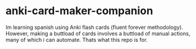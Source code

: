 # anki-card-maker-companion
Im learning spanish using Anki flash cards (fluent forever methodology). However, making a buttload of cards involves a buttload of manual actions, many of which i can automate. Thats what this repo is for. 
